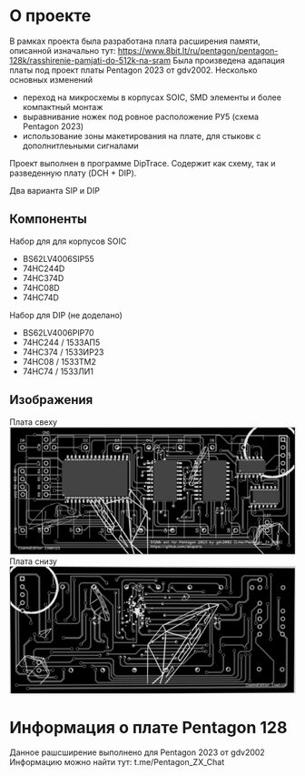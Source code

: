 # О проекте

В рамках проекта была разработана плата расширения памяти, описанной изначально тут:
https://www.8bit.lt/ru/pentagon/pentagon-128k/rasshirenie-pamjati-do-512k-na-sram
Была произведена адапация платы под проект платы Pentagon 2023 от gdv2002.
Несколько основных изменений
- переход на микросхемы в корпусах SOIC, SMD элементы и более компактный монтаж
- выравнивание ножек под ровное расположение РУ5 (схема Pentagon 2023)
- использование зоны макетирования на плате, для стыковк с дополнитлеьными сигналами

Проект выполнен в программе DipTrace. Содержит как схему, так и разведенную плату (DCH + DIP).

Два варианта SIP и DIP

## Компоненты

Набор для для корпусов SOIC
* BS62LV4006SIP55
* 74HC244D
* 74HC374D
* 74HC08D
* 74HC74D

Набор для DIP (не доделано)
* BS62LV4006PIP70
* 74HC244 / 1533АП5
* 74HC374 / 1533ИР23
* 74HC08 / 1533ТМ2
* 74HC74 / 1533ЛИ1

## Изображения
Плата свеху
![Макет платы](/images/pcb.jpg)
Плата снизу
![Макет платы](/images/pcb_back.jpg)


# Информация о плате Pentagon 128
Данное рашсширение выполнено для Pentagon 2023 от gdv2002 
Информацию можно найти тут: t.me/Pentagon_ZX_Chat
